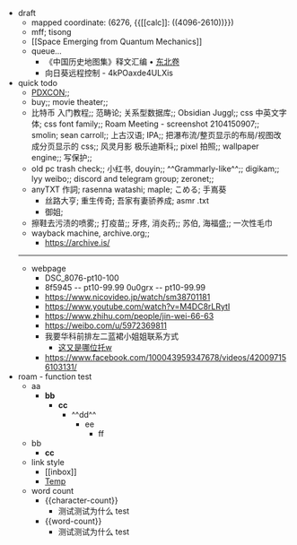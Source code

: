- draft
    - mapped coordinate: (6276, {{[[calc]]: ((4096-2610))}})
    - mff; tisong
    - [[Space Emerging from Quantum Mechanics]]
    - queue...
        - 《中国历史地图集》释文汇编 • [东北卷](https://gongjushu.oversea.cnki.net/chn/R201203050.html)
        - 向日葵远程控制 - 4kPOaxde4ULXis
- quick todo
    - [PDXCON](https://store.steampowered.com/sale/paradox);; 
    - buy;; movie theater;; 
    - 比特币 入门教程;; 范畴论; 关系型数据库;; Obsidian Juggl;; css 中英文字体; css font family;; Roam Meeting - screenshot 2104150907;; smolin; sean carroll;; 上古汉语; IPA;; 把瀑布流/整页显示的布局/视图改成分页显示的 css;; 风灵月影 极乐迪斯科;; pixel 拍照;; wallpaper engine;; 写保护;; 
    - old pc trash check;; 小红书, douyin;; ^^Grammarly-like^^;; digikam;; lyy weibo;; discord and telegram group; zeronet;; 
    - anyTXT 作詞; rasenna watashi; maple; こめる; 手嶌葵
        - 丝路大亨; 重生传奇; 吾家有妻骄养成; asmr .txt
        - 御姐; 
    - 擦鞋去污渍的喷雾;; 打疫苗;; 牙疼, 消炎药;; 苏伯, 海福盛;; 一次性毛巾
    - wayback machine, archive.org;; 
        - https://archive.is/
    - ---
    - webpage
        - DSC_8076-pt10-100
        - 8f5945 -- pt10-99.99
0u0grx -- pt10-99.99
        - https://www.nicovideo.jp/watch/sm38701181
        - https://www.youtube.com/watch?v=M4DC8rLRytI
        - https://www.zhihu.com/people/jin-wei-66-63
        - https://weibo.com/u/5972369811
        - 我要华科前排左二蓝裙小姐姐联系方式
            - [这又是哪位托w](https://space.bilibili.com/241315712/dynamic)
        - https://www.facebook.com/100043959347678/videos/420097156103131/
- roam - function test
    - aa
        - **bb**
            - __cc__
                - ^^dd^^
                    - ee
                        - ff
    - bb
        - __cc__
    - link style
        - [[inbox]]
        - [Temp]([[inbox]])
    - word count
        - {{character-count}}
            - 测试测试为什么 test
        - {{word-count}}
            - 测试测试为什么 test
